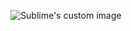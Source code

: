<p align="center">
  <img src="https://github.com/alejandrom2/alejandrom2/raw/master/2020-09-25%2022.40.52.gif" alt="Sublime's custom image"/>
</p>
<!--
**alejandrom2/alejandrom2** is a ✨ _special_ ✨ repository because its `README.md` (this file) appears on your GitHub profile.

Here are some ideas to get you started:

- 🔭 I’m currently working on ...
- 🌱 I’m currently learning ...
- 👯 I’m looking to collaborate on ...
- 🤔 I’m looking for help with ...
- 💬 Ask me about ...
- 📫 How to reach me: ...
- 😄 Pronouns: ...
- ⚡ Fun fact: ...
-->
